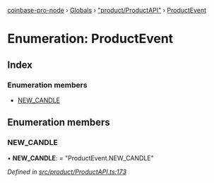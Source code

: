 [coinbase-pro-node](../README.md) › [Globals](../globals.md) › ["product/ProductAPI"](../modules/_product_productapi_.md) › [ProductEvent](_product_productapi_.productevent.md)

# Enumeration: ProductEvent

## Index

### Enumeration members

- [NEW_CANDLE](_product_productapi_.productevent.md#new_candle)

## Enumeration members

### NEW_CANDLE

• **NEW_CANDLE**: = "ProductEvent.NEW_CANDLE"

_Defined in [src/product/ProductAPI.ts:173](https://github.com/bennyn/coinbase-pro-node/blob/6dc414a/src/product/ProductAPI.ts#L173)_
